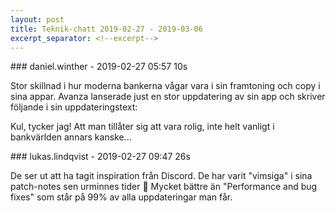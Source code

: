 ```yaml
---
layout: post
title: Teknik-chatt 2019-02-27 - 2019-03-06
excerpt_separator: <!--excerpt-->
---
```

<section class="message" markdown="1">
### daniel.winther - 2019-02-27 05:57 10s

Stor skillnad i hur moderna bankerna vågar vara i sin framtoning och copy i sina appar. Avanza lanserade just en stor uppdatering av sin app och skriver följande i sin uppdateringstext:


Kul, tycker jag! Att man tillåter sig att vara rolig, inte helt vanligt i bankvärlden annars kanske...
</section>
<section class="message" markdown="1">
### lukas.lindqvist - 2019-02-27 09:47 26s

De ser ut att ha tagit inspiration från Discord. De har varit "vimsiga" i sina patch-notes sen urminnes tider 🙂 Mycket bättre än "Performance and bug fixes" som står på 99% av alla uppdateringar man får.

<!--excerpt-->
</section>